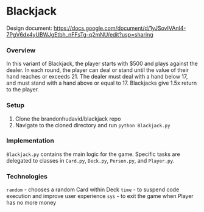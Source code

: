 # Blackjack
Design document: https://docs.google.com/document/d/1yJSovIVAnl4-7PgV6dx4yUBWJgEtbh_nFFsTg-q2mNU/edit?usp=sharing

### Overview
In this variant of Blackjack, the player starts with $500 and plays against the dealer. In each round, the player can deal or stand until the value of their hand reaches or exceeds 21. The dealer must deal with a hand below 17, and must stand with a hand above or equal to 17. Blackjacks give 1.5x return to the player.

### Setup
1.  Clone the brandonhudavid/blackjack repo
2. Navigate to the cloned directory and run `python Blackjack.py`

### Implementation 
`Blackjack.py` contains the main logic for the game. Specific tasks are delegated to classes in `Card.py`, `Deck.py`, `Person.py`, and `Player.py`.

### Technologies
`random` - chooses a random Card within Deck
`time` - to suspend code execution and improve user experience
`sys` - to exit the game when Player has no more money
